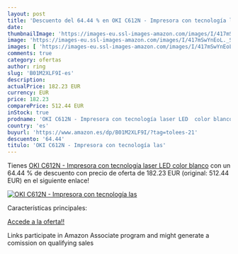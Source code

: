 ```yaml
---
layout: post
title: 'Descuento del 64.44 % en OKI C612N - Impresora con tecnología las'
date: 
thumbnailImage: 'https://images-eu.ssl-images-amazon.com/images/I/417mSwYnEoL._SL200_.jpg'
image: 'https://images-eu.ssl-images-amazon.com/images/I/417mSwYnEoL._SL200_.jpg'
images: [ 'https://images-eu.ssl-images-amazon.com/images/I/417mSwYnEoL._SL200_.jpg' ]
comments: true
category: ofertas
author: ring
slug: 'B01M2XLF9I-es'
description:
actualPrice: 182.23 EUR
currency: EUR
price: 182.23
comparePrice: 512.44 EUR
inStock: true
prodname: 'OKI C612N - Impresora con tecnología laser LED  color blanco'
country: 'es'
buyurl: 'https://www.amazon.es/dp/B01M2XLF9I/?tag=tolees-21'
descuento: '64.44'
titulo: 'OKI C612N - Impresora con tecnología las'
---
```


Tienes [OKI C612N - Impresora con tecnología laser LED  color blanco](https://www.amazon.es/dp/B01M2XLF9I/?tag=tolees-21) con un 64.44 % de descuento con precio de oferta de 182.23 EUR (original: 512.44 EUR) en el siguiente enlace!

[![OKI C612N - Impresora con tecnología las](https://images-eu.ssl-images-amazon.com/images/I/417mSwYnEoL._SL200_.jpg)](https://www.amazon.es/dp/B01M2XLF9I/?tag=tolees-21)

Características principales:


[Accede a la oferta!!](https://www.amazon.es/dp/B01M2XLF9I/?tag=tolees-21)

Links participate in Amazon Associate program and might generate a comission on qualifying sales


